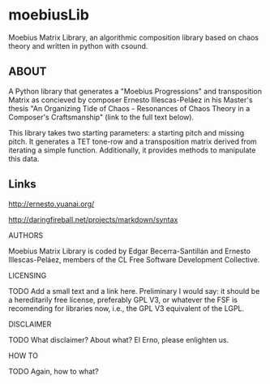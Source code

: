 moebiusLib
==========

Moebius Matrix Library,
an algorithmic composition library based on chaos theory and written in python 
with csound.


ABOUT
-----

A Python library that generates a "Moebius Progressions" and transposition
Matrix as concieved by composer Ernesto Illescas-Peláez in his Master's
thesis "An Organizing Tide of Chaos - Resonances of Chaos Theory in a Composer's
Craftsmanship" (link to the full text below). 

This library takes two starting parameters: a starting pitch and missing pitch. It
generates a TET tone-row and a transposition matrix derived from iterating a
simple function. Additionally, it provides methods to manipulate this data.


Links
-----

http://ernesto.yuanai.org/

http://daringfireball.net/projects/markdown/syntax



AUTHORS

Moebius Matrix Library is coded by Edgar Becerra-Santillán and Ernesto
Illescas-Peláez, members of the CL Free Software Development Collective.


LICENSING

TODO Add a small text and a link here. Preliminary I would say: it should be a hereditarily free license, 
preferably GPL V3, or whatever the FSF is recomending for libraries now, i.e., the GPL V3 equivalent of the LGPL.


DISCLAIMER

TODO What disclaimer? About what? El Erno, please enlighten us.


HOW TO

TODO Again, how to what?

